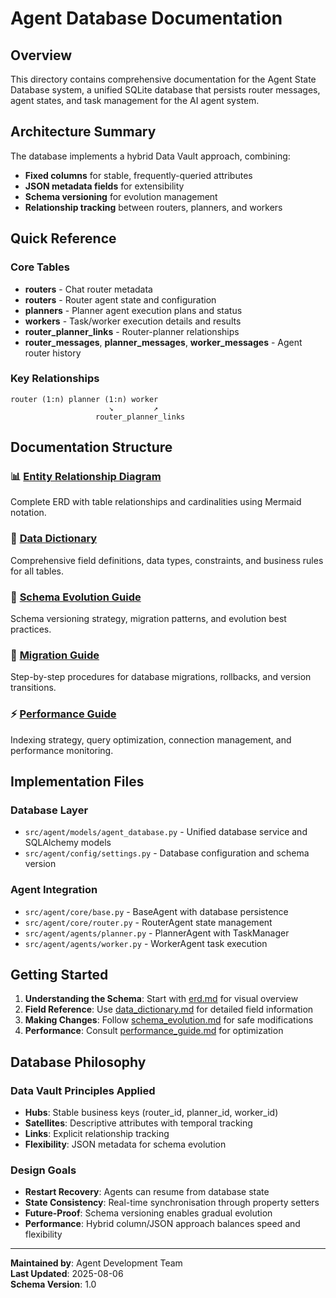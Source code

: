 # Agent Database Documentation

## Overview

This directory contains comprehensive documentation for the Agent State Database system, a unified SQLite database that persists router messages, agent states, and task management for the AI agent system.

## Architecture Summary

The database implements a hybrid Data Vault approach, combining:
- **Fixed columns** for stable, frequently-queried attributes
- **JSON metadata fields** for extensibility
- **Schema versioning** for evolution management
- **Relationship tracking** between routers, planners, and workers

## Quick Reference

### Core Tables
- **routers** - Chat router metadata
- **routers** - Router agent state and configuration
- **planners** - Planner agent execution plans and status
- **workers** - Task/worker execution details and results
- **router_planner_links** - Router-planner relationships
- **router_messages**, **planner_messages**, **worker_messages** - Agent router history

### Key Relationships
```
router (1:n) planner (1:n) worker
                      ↘         ↗
                   router_planner_links
```

## Documentation Structure

### 📊 [Entity Relationship Diagram](erd.md)
Complete ERD with table relationships and cardinalities using Mermaid notation.

### 📝 [Data Dictionary](data_dictionary.md)
Comprehensive field definitions, data types, constraints, and business rules for all tables.

### 🔄 [Schema Evolution Guide](schema_evolution.md)
Schema versioning strategy, migration patterns, and evolution best practices.

### 🚀 [Migration Guide](migration_guide.md)
Step-by-step procedures for database migrations, rollbacks, and version transitions.

### ⚡ [Performance Guide](performance_guide.md)
Indexing strategy, query optimization, connection management, and performance monitoring.

## Implementation Files

### Database Layer
- `src/agent/models/agent_database.py` - Unified database service and SQLAlchemy models
- `src/agent/config/settings.py` - Database configuration and schema version

### Agent Integration
- `src/agent/core/base.py` - BaseAgent with database persistence
- `src/agent/core/router.py` - RouterAgent state management
- `src/agent/agents/planner.py` - PlannerAgent with TaskManager
- `src/agent/agents/worker.py` - WorkerAgent task execution

## Getting Started

1. **Understanding the Schema**: Start with [erd.md](erd.md) for visual overview
2. **Field Reference**: Use [data_dictionary.md](data_dictionary.md) for detailed field information
3. **Making Changes**: Follow [schema_evolution.md](schema_evolution.md) for safe modifications
4. **Performance**: Consult [performance_guide.md](performance_guide.md) for optimization

## Database Philosophy

### Data Vault Principles Applied
- **Hubs**: Stable business keys (router_id, planner_id, worker_id)
- **Satellites**: Descriptive attributes with temporal tracking
- **Links**: Explicit relationship tracking
- **Flexibility**: JSON metadata for schema evolution

### Design Goals
- **Restart Recovery**: Agents can resume from database state
- **State Consistency**: Real-time synchronisation through property setters
- **Future-Proof**: Schema versioning enables gradual evolution
- **Performance**: Hybrid column/JSON approach balances speed and flexibility

---

**Maintained by**: Agent Development Team  
**Last Updated**: 2025-08-06  
**Schema Version**: 1.0
